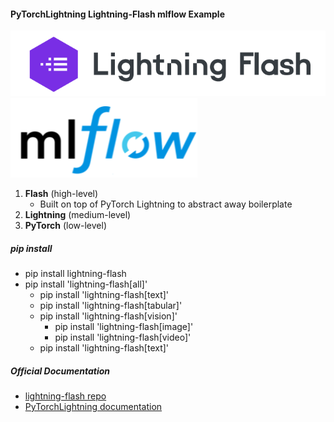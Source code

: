 #### PyTorchLightning Lightning-Flash mlflow Example

![lightning-flash](imgs/lightning-flash.PNG)
![mlflow-logo](imgs/mlflow-logo.PNG)

1. **Flash** (high-level)
    * Built on top of PyTorch Lightning to abstract away boilerplate
1. **Lightning** (medium-level)
1. **PyTorch** (low-level)

##### pip install

* pip install lightning-flash
* pip install 'lightning-flash[all]'
    * pip install 'lightning-flash[text]'
    * pip install 'lightning-flash[tabular]'
    * pip install 'lightning-flash[vision]'
        * pip install 'lightning-flash[image]'
        * pip install 'lightning-flash[video]'
    * pip install 'lightning-flash[text]'

##### Official Documentation

* [lightning-flash repo](https://github.com/PyTorchLightning/lightning-flash)
* [PyTorchLightning documentation](https://pytorch-lightning.readthedocs.io/en/latest/)
